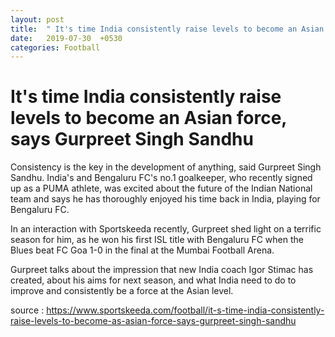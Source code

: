 ```yaml
---
layout: post
title:  " It's time India consistently raise levels to become an Asian force, says Gurpreet Singh Sandhu"
date:   2019-07-30  +0530
categories: Football
---
```

# It's time India consistently raise levels to become an Asian force, says Gurpreet Singh Sandhu

Consistency is the key in the development of anything, said Gurpreet Singh Sandhu. India's and Bengaluru FC's no.1 goalkeeper, who recently signed up as a PUMA athlete, was excited about the future of the Indian National team and says he has thoroughly enjoyed his time back in India, playing for Bengaluru FC.

In an interaction with Sportskeeda recently, Gurpreet shed light on a terrific season for him, as he won his first ISL title with Bengaluru FC when the Blues beat FC Goa 1-0 in the final at the Mumbai Football Arena.

Gurpreet talks about the impression that new India coach Igor Stimac has created, about his aims for next season, and what India need to do to improve and consistently be a force at the Asian level.

source : https://www.sportskeeda.com/football/it-s-time-india-consistently-raise-levels-to-become-as-asian-force-says-gurpreet-singh-sandhu
